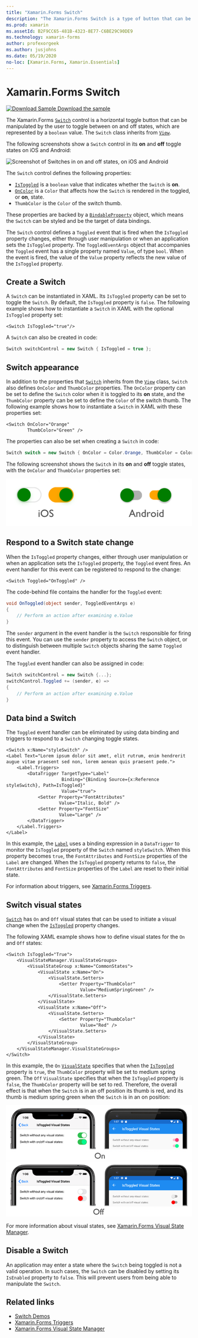 ```yaml
---
title: "Xamarin.Forms Switch"
description: "The Xamarin.Forms Switch is a type of button that can be manipulated by the user to toggle between on and off states. This article explains how to use the Switch class to display a toggling UI element."
ms.prod: xamarin
ms.assetId: B2F9CC65-481B-4323-8E77-C6BE29C90DE9
ms.technology: xamarin-forms
author: profexorgeek
ms.author: jusjohns
ms.date: 05/19/2020
no-loc: [Xamarin.Forms, Xamarin.Essentials]
---
```


# Xamarin.Forms Switch

[![Download Sample](~/media/shared/download.png) Download the sample](https://docs.microsoft.com/samples/xamarin/xamarin-forms-samples/userinterface-switchdemos/)

The Xamarin.Forms [`Switch`](xref:Xamarin.Forms.Switch) control is a horizontal toggle button that can be manipulated by the user to toggle between on and off states, which are represented by a `boolean` value. The `Switch` class inherits from [`View`](xref:Xamarin.Forms.View).

The following screenshots show a `Switch` control in its **on** and **off** toggle states on iOS and Android:

![Screenshot of Switches in on and off states, on iOS and Android](switch-images/switch-states-default.png "Switches on iOS and Android")

The `Switch` control defines the following properties:

- [`IsToggled`](xref:Xamarin.Forms.Switch.IsToggled) is a `boolean` value that indicates whether the `Switch` is **on**.
- [`OnColor`](xref:Xamarin.Forms.Switch.OnColor) is a `Color` that affects how the `Switch` is rendered in the toggled, or **on**, state.
- `ThumbColor` is the `Color` of the switch thumb.

These properties are backed by a [`BindableProperty`](xref:Xamarin.Forms.BindableProperty) object, which means the `Switch` can be styled and be the target of data bindings.

The `Switch` control defines a `Toggled` event that is fired when the `IsToggled` property changes, either through user manipulation or when an application sets the `IsToggled` property. The `ToggledEventArgs` object that accompanies the `Toggled` event has a single property named `Value`, of type `bool`. When the event is fired, the value of the `Value` property reflects the new value of the `IsToggled` property.

## Create a Switch

A `Switch` can be instantiated in XAML. Its `IsToggled` property can be set to toggle the `Switch`. By default, the `IsToggled` property is `false`. The following example shows how to instantiate a `Switch` in XAML with the optional `IsToggled` property set:

```xaml
<Switch IsToggled="true"/>
```

A `Switch` can also be created in code:

```csharp
Switch switchControl = new Switch { IsToggled = true };
```

## Switch appearance

In addition to the properties that [`Switch`](xref:Xamarin.Forms.Switch) inherits from the [`View`](xref:Xamarin.Forms.View) class, `Switch` also defines `OnColor` and `ThumbColor` properties. The `OnColor` property can be set to define the `Switch` color when it is toggled to its **on** state, and the `ThumbColor` property can be set to define the `Color` of the switch thumb. The following example shows how to instantiate a `Switch` in XAML with these properties set:

```xaml
<Switch OnColor="Orange"
        ThumbColor="Green" />
```

The properties can also be set when creating a `Switch` in code:

```csharp
Switch switch = new Switch { OnColor = Color.Orange, ThumbColor = Color.Green };
```

The following screenshot shows the `Switch` in its **on** and **off** toggle states, with the `OnColor` and `ThumbColor` properties set:

![Screenshot of Switches in on and off states, on iOS and Android](switch-images/switch-states-colors.png "Switches on iOS and Android")

## Respond to a Switch state change

When the `IsToggled` property changes, either through user manipulation or when an application sets the `IsToggled` property, the `Toggled` event fires. An event handler for this event can be registered to respond to the change:

```xaml
<Switch Toggled="OnToggled" />
```

The code-behind file contains the handler for the `Toggled` event:

```csharp
void OnToggled(object sender, ToggledEventArgs e)
{
    // Perform an action after examining e.Value
}
```

The `sender` argument in the event handler is the `Switch` responsible for firing this event. You can use the `sender` property to access the `Switch` object, or to distinguish between multiple `Switch` objects sharing the same `Toggled` event handler.

The `Toggled` event handler can also be assigned in code:

```csharp
Switch switchControl = new Switch {...};
switchControl.Toggled += (sender, e) =>
{
    // Perform an action after examining e.Value
}
```

## Data bind a Switch

The `Toggled` event handler can be eliminated by using data binding and triggers to respond to a `Switch` changing toggle states.

```xaml
<Switch x:Name="styleSwitch" />
<Label Text="Lorem ipsum dolor sit amet, elit rutrum, enim hendrerit augue vitae praesent sed non, lorem aenean quis praesent pede.">
    <Label.Triggers>
        <DataTrigger TargetType="Label"
                     Binding="{Binding Source={x:Reference styleSwitch}, Path=IsToggled}"
                     Value="true">
            <Setter Property="FontAttributes"
                    Value="Italic, Bold" />
            <Setter Property="FontSize"
                    Value="Large" />
        </DataTrigger>
    </Label.Triggers>
</Label>
```

In this example, the [`Label`](xref:Xamarin.Forms.Label) uses a binding expression in a `DataTrigger` to monitor the `IsToggled` property of the `Switch` named `styleSwitch`. When this property becomes `true`, the `FontAttributes` and `FontSize` properties of the `Label` are changed. When the `IsToggled` property returns to `false`, the `FontAttributes` and `FontSize` properties of the `Label` are reset to their initial state.

For information about triggers, see [Xamarin.Forms Triggers](~/xamarin-forms/app-fundamentals/triggers.md).

## Switch visual states

[`Switch`](xref:Xamarin.Forms.Switch) has `On` and `Off` visual states that can be used to initiate a visual change when the [`IsToggled`](xref:Xamarin.Forms.Switch.IsToggled) property changes.

The following XAML example shows how to define visual states for the `On` and `Off` states:

```xaml
<Switch IsToggled="True">
    <VisualStateManager.VisualStateGroups>
        <VisualStateGroup x:Name="CommonStates">
            <VisualState x:Name="On">
                <VisualState.Setters>
                    <Setter Property="ThumbColor"
                            Value="MediumSpringGreen" />
                </VisualState.Setters>
            </VisualState>
            <VisualState x:Name="Off">
                <VisualState.Setters>
                    <Setter Property="ThumbColor"
                            Value="Red" />
                </VisualState.Setters>
            </VisualState>
        </VisualStateGroup>
    </VisualStateManager.VisualStateGroups>
</Switch>
```

In this example, the `On` [`VisualState`](xref:Xamarin.Forms.VisualState) specifies that when the [`IsToggled`](xref:Xamarin.Forms.Switch.IsToggled) property is `true`, the `ThumbColor` property will be set to medium spring green. The `Off` `VisualState` specifies that when the `IsToggled` property is `false`, the `ThumbColor` property will be set to red. Therefore, the overall effect is that when the `Switch` is in an off position its thumb is red, and its thumb is medium spring green when the `Switch` is in an on position:

![Screenshot of Switch on VisualState, on iOS and Android](switch-images/on-visualstate.png "Switch on VisualState")
![Screenshot of Switch off VisualState, on iOS and Android](switch-images/off-visualstate.png "Switch off VisualState")

For more information about visual states, see [Xamarin.Forms Visual State Manager](~/xamarin-forms/user-interface/visual-state-manager.md).

## Disable a Switch

An application may enter a state where the `Switch` being toggled is not a valid operation. In such cases, the `Switch` can be disabled by setting its `IsEnabled` property to `false`. This will prevent users from being able to manipulate the `Switch`.

## Related links

- [Switch Demos](https://docs.microsoft.com/samples/xamarin/xamarin-forms-samples/userinterface-switchdemos/)
- [Xamarin.Forms Triggers](~/xamarin-forms/app-fundamentals/triggers.md)
- [Xamarin.Forms Visual State Manager](~/xamarin-forms/user-interface/visual-state-manager.md)
